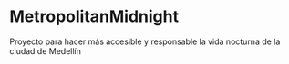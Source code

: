 # MetropolitanMidnight
Proyecto para hacer más accesible y responsable la vida nocturna de la ciudad de Medellín
